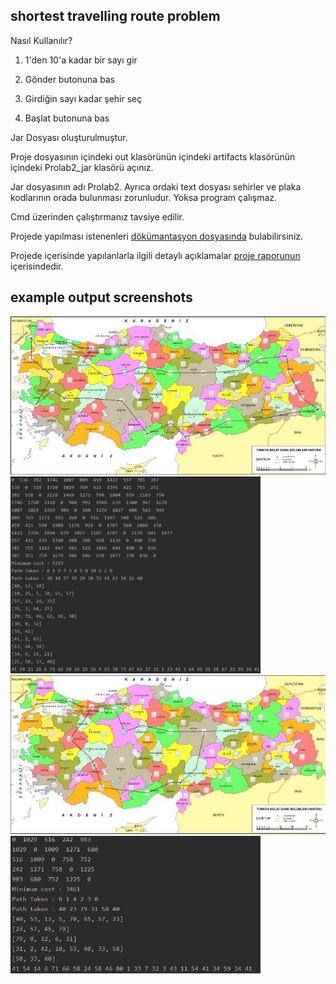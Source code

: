 ## shortest travelling route problem

Nasıl Kullanılır?

1. 1'den 10'a kadar bir sayı gir

2. Gönder butonuna bas

3. Girdiğin sayı kadar şehir seç

4. Başlat butonuna bas


Jar Dosyası oluşturulmuştur. 

Proje dosyasının içindeki out klasörünün içindeki artifacts klasörünün içindeki Prolab2_jar klasörü açınız.

Jar dosyasının adı Prolab2. Ayrıca ordaki text dosyası sehirler ve plaka kodlarının orada bulunması zorunludur. Yoksa program çalışmaz.

Cmd üzerinden çalıştırmanız tavsiye edilir.

Projede yapılması istenenleri [dökümantasyon dosyasında](https://github.com/J4CKHunter/shortest-travelling-route/blob/master/prolab2_1.pdf) bulabilirsiniz.

Projede içerisinde yapılanlarla ilgili detaylı açıklamalar [proje raporunun](https://github.com/J4CKHunter/shortest-travelling-route/blob/master/Rapor.pdf) içerisindedir.

## example output screenshots

[<img src="https://raw.githubusercontent.com/J4CKHunter/shortest-travelling-route/master/screenshots/1.jpg" width="600"/>](1.jpg)
[<img src="https://raw.githubusercontent.com/J4CKHunter/shortest-travelling-route/master/screenshots/2.jpg" width="400"/>](2.jpg)
[<img src="https://raw.githubusercontent.com/J4CKHunter/shortest-travelling-route/master/screenshots/3.jpg" width="600"/>](3.jpg)
[<img src="https://raw.githubusercontent.com/J4CKHunter/shortest-travelling-route/master/screenshots/4.png" width="400"/>](4.png)

